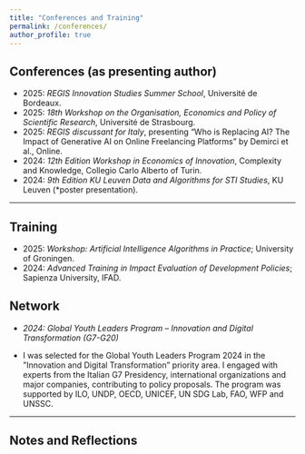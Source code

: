 ```yaml
---
title: "Conferences and Training"
permalink: /conferences/
author_profile: true
---
```


## Conferences (as presenting author)
- 2025: *REGIS Innovation Studies Summer School*, Université de Bordeaux.
- 2025: *18th Workshop on the Organisation, Economics and Policy of Scientific Research*, Université de Strasbourg.
- 2025: *REGIS discussant for Italy*, presenting “Who is Replacing AI? The Impact of Generative AI on Online
 Freelancing Platforms” by Demirci et al., Online.
- 2024: *12th Edition Workshop in Economics of Innovation*, Complexity and Knowledge, Collegio Carlo Alberto of Turin.
- 2024: *9th Edition KU Leuven Data and Algorithms for STI Studies*, KU Leuven (*poster presentation).

---

## Training

-  2025: *Workshop: Artificial Intelligence Algorithms in Practice*; University of Groningen.
-  2024: *Advanced Training in Impact Evaluation of Development Policies*; Sapienza University, IFAD.
## Network 
- *2024: Global Youth Leaders Program – Innovation and Digital Transformation (G7-G20)*

- I was selected for the Global Youth Leaders Program 2024 in the ”Innovation and Digital Transformation” priority area. I engaged with experts from the Italian G7 Presidency, international organizations and major companies, contributing to policy proposals. The program was supported by ILO, UNDP, OECD, UNICEF, UN SDG Lab, FAO, WFP and UNSSC.
---

## Notes and Reflections
